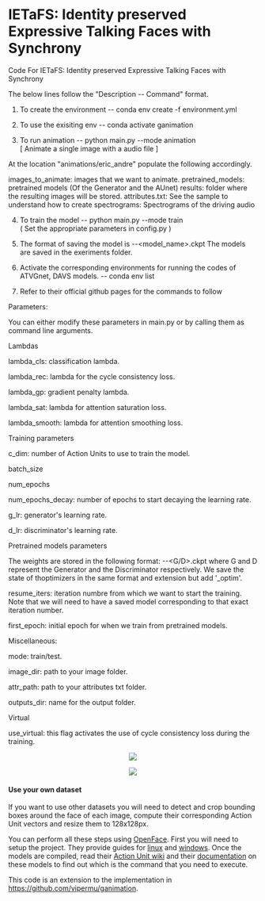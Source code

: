 # IETaFS: Identity preserved Expressive Talking Faces with Synchrony
Code For IETaFS: Identity preserved Expressive Talking Faces with Synchrony	

The below lines follow the "Description -- Command" format.

1) To create the environment -- conda env create -f environment.yml

2) To use the exisiting env  -- conda activate ganimation


3) To run animation -- python main.py --mode animation																																														
[ Animate a single image with a audio file ]

At the location "animations/eric_andre" populate the following accordingly.

images_to_animate: images that we want to animate.
pretrained_models: pretrained models (Of the Generator and the AUnet)
results: folder where the resulting images will be stored.
attributes.txt: See the sample to understand how to create 
spectrograms: Spectrograms of the driving audio							

4) To train the model -- python main.py --mode train	
( Set the appropriate parameters in config.py )


5) The format of saving the model is <epoch>-<iteration>-<model_name>.ckpt
The models are saved in the exeriments folder.

6) Activate the corresponding environments for running the codes of ATVGnet, DAVS models. -- conda env list


7) Refer to their official github pages for the commands to follow

  
Parameters:
 
You can either modify these parameters in main.py or by calling them as command line arguments.

Lambdas
  
lambda_cls: classification lambda.
  
lambda_rec: lambda for the cycle consistency loss.
  
lambda_gp: gradient penalty lambda.
  
lambda_sat: lambda for attention saturation loss.
  
lambda_smooth: lambda for attention smoothing loss.
  
Training parameters
  
c_dim: number of Action Units to use to train the model.
  
batch_size
  
num_epochs
  
num_epochs_decay: number of epochs to start decaying the learning rate.
  
g_lr: generator's learning rate.
  
d_lr: discriminator's learning rate.
  
Pretrained models parameters
  
The weights are stored in the following format: <epoch>-<iteration>-<G/D>.ckpt where G and D represent the Generator and the Discriminator respectively. We save the state of thoptimizers in the same format and extension but add '_optim'.
  
resume_iters: iteration numbre from which we want to start the training. Note that we will need to have a saved model corresponding to that exact iteration number.
  
first_epoch: initial epoch for when we train from pretrained models.
  
Miscellaneous:
  
mode: train/test.
  
image_dir: path to your image folder.
  
attr_path: path to your attributes txt folder.
  
outputs_dir: name for the output folder.
  
Virtual
  
use_virtual: this flag activates the use of cycle consistency loss during the training.

<p align="center">
  <img  src="https://github.com/meherabhi/IETaFS-Identity-preserved-Expressive-Talking-Faces-with-Synchrony/blob/main/results/face_comp.png">
</p>

<p align="center">
  <img src="https://github.com/meherabhi/IETaFS-Identity-preserved-Expressive-Talking-Faces-with-Synchrony/blob/main/results/model_comp.jpg">
</p>

#### Use your own dataset
If you want to use other datasets you will need to detect and crop bounding boxes around the face of each image, compute their corresponding Action Unit vectors and resize them to 128x128px.

You can perform all these steps using [OpenFace](https://github.com/TadasBaltrusaitis/OpenFace). First you will need to setup the project. They provide guides for [linux](https://github.com/TadasBaltrusaitis/OpenFace/wiki/Unix-Installation) and [windows](https://github.com/TadasBaltrusaitis/OpenFace/wiki/Windows-Installation). Once the models are compiled, read their [Action Unit wiki](https://github.com/TadasBaltrusaitis/OpenFace/wiki/Action-Units) and their [documentation](https://github.com/TadasBaltrusaitis/OpenFace/wiki/Command-line-arguments) on these models to find out which is the command that you need to execute.

This code is an extension to the implementation in https://github.com/vipermu/ganimation.




